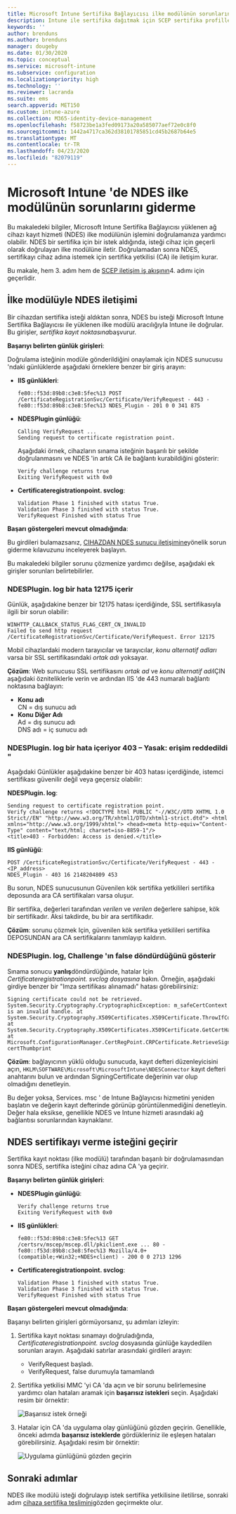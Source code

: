 ```yaml
---
title: Microsoft Intune Sertifika Bağlayıcısı ilke modülünün sorunlarını giderme | Microsoft Docs
description: Intune ile sertifika dağıtmak için SCEP sertifika profillerini kullandığınızda modül bir sertifika isteğini işlediğinde, NDES ilke modülünün işleminde sorun giderin.
keywords: ''
author: brenduns
ms.author: brenduns
manager: dougeby
ms.date: 01/30/2020
ms.topic: conceptual
ms.service: microsoft-intune
ms.subservice: configuration
ms.localizationpriority: high
ms.technology: ''
ms.reviewer: lacranda
ms.suite: ems
search.appverid: MET150
ms.custom: intune-azure
ms.collection: M365-identity-device-management
ms.openlocfilehash: f58723be1a3fed09173a20a585077aef72e0c8f0
ms.sourcegitcommit: 1442a4717ca362d38101785851cd45b2687b64e5
ms.translationtype: MT
ms.contentlocale: tr-TR
ms.lasthandoff: 04/23/2020
ms.locfileid: "82079119"
---
```

# <a name="troubleshoot-the-ndes-policy-module-in-microsoft-intune"></a>Microsoft Intune 'de NDES ilke modülünün sorunlarını giderme

Bu makaledeki bilgiler, Microsoft Intune Sertifika Bağlayıcısı yüklenen ağ cihazı kayıt hizmeti (NDES) ilke modülünün işlemini doğrulamanıza yardımcı olabilir. NDES bir sertifika için bir istek aldığında, isteği cihaz için geçerli olarak doğrulayan ilke modülüne iletir. Doğrulamadan sonra NDES, sertifikayı cihaz adına istemek için sertifika yetkilisi (CA) ile iletişim kurar.

Bu makale, hem 3. adım hem de [SCEP iletişim iş akışının](troubleshoot-scep-certificate-profiles.md)4. adımı için geçerlidir.

## <a name="ndes-communication-to-the-policy-module"></a>İlke modülüyle NDES iletişimi

Bir cihazdan sertifika isteği aldıktan sonra, NDES bu isteği Microsoft Intune Sertifika Bağlayıcısı ile yüklenen ilke modülü aracılığıyla Intune ile doğrular. Bu girişler, *sertifika kayıt noktasına*başvurur.

**Başarıyı belirten günlük girişleri**:

Doğrulama isteğinin modüle gönderildiğini onaylamak için NDES sunucusu 'ndaki günlüklerde aşağıdaki örneklere benzer bir giriş arayın:

- **IIS günlükleri**:

  ```
  fe80::f53d:89b8:c3e8:5fec%13 POST /CertificateRegistrationSvc/Certificate/VerifyRequest - 443 - 
  fe80::f53d:89b8:c3e8:5fec%13 NDES_Plugin - 201 0 0 341 875
  ```

- **NDESPlugin günlüğü**:

  ```
  Calling VerifyRequest ...  
  Sending request to certificate registration point.
  ```

  Aşağıdaki örnek, cihazların sınama isteğinin başarılı bir şekilde doğrulanmasını ve NDES 'in artık CA ile bağlantı kurabildiğini gösterir:

  ```
  Verify challenge returns true
  Exiting VerifyRequest with 0x0
  ```

- **Certificateregistrationpoint. svclog**:

  `Validation Phase 1 finished with status True.`  
  `Validation Phase 3 finished with status True.`  
  `VerifyRequest Finished with status True`


**Başarı göstergeleri mevcut olmadığında**:

Bu girdileri bulamazsanız, [CIHAZDAN NDES sunucu iletişimine](troubleshoot-scep-certificate-device-to-ndes.md#troubleshoot-common-errors)yönelik sorun giderme kılavuzunu inceleyerek başlayın.

Bu makaledeki bilgiler sorunu çözmenize yardımcı değilse, aşağıdaki ek girişler sorunları belirtebilirler.

### <a name="ndespluginlog-contains-an-error-12175"></a>NDESPlugin. log bir hata 12175 içerir

Günlük, aşağıdakine benzer bir 12175 hatası içerdiğinde, SSL sertifikasıyla ilgili bir sorun olabilir:

```
WINHTTP_CALLBACK_STATUS_FLAG_CERT_CN_INVALID
Failed to send http request /CertificateRegistrationSvc/Certificate/VerifyRequest. Error 12175
```

Mobil cihazlardaki modern tarayıcılar ve tarayıcılar, *konu alternatif adları* varsa bir SSL sertifikasındaki *ortak adı* yoksayar.

**Çözüm**: Web sunucusu SSL sertifikasını *ortak ad* ve *konu alternatif adı*IÇIN aşağıdaki özniteliklerle verin ve ardından IIS 'de 443 numaralı bağlantı noktasına bağlayın:

  - **Konu adı**  
    CN = dış sunucu adı
  - **Konu Diğer Adı**  
     Ad = dış sunucu adı  
     DNS adı = iç sunucu adı

### <a name="ndespluginlog-contains-an-error-403--forbidden-access-is-denied"></a>NDESPlugin. log bir hata içeriyor 403 – Yasak: erişim reddedildi "

Aşağıdaki Günlükler aşağıdakine benzer bir 403 hatası içerdiğinde, istemci sertifikası güvenilir değil veya geçersiz olabilir:

**NDESPlugin. log**:

```
Sending request to certificate registration point.
Verify challenge returns <!DOCTYPE html PUBLIC "-//W3C//DTD XHTML 1.0 Strict//EN" "http://www.w3.org/TR/xhtml1/DTD/xhtml1-strict.dtd"> <html xmlns="http://www.w3.org/1999/xhtml"> <head><meta http-equiv="Content-Type" content="text/html; charset=iso-8859-1"/>
<title>403 - Forbidden: Access is denied.</title>
```

**IIS günlüğü**:

```
POST /CertificateRegistrationSvc/Certificate/VerifyRequest - 443 -<IP_address>
NDES_Plugin - 403 16 2148204809 453  
```

Bu sorun, NDES sunucusunun Güvenilen kök sertifika yetkilileri sertifika deposunda ara CA sertifikaları varsa oluşur.

Bir sertifika, değerleri tarafından *verilen* ve *verilen* değerlere sahipse, kök bir sertifikadır. Aksi takdirde, bu bir ara sertifikadır.

**Çözüm**: sorunu çözmek Için, güvenilen kök sertifika yetkilileri sertifika DEPOSUNDAN ara CA sertifikalarını tanımlayıp kaldırın.

### <a name="ndespluginlog-indicates-the-challenge-returns-false"></a>NDESPlugin. log, Challenge 'ın false döndürdüğünü gösterir

Sınama sonucu **yanlış**döndürdüğünde, hatalar Için *Certificateregistrationpoint. svclog dosyasına* bakın. Örneğin, aşağıdaki girdiye benzer bir "Imza sertifikası alınamadı" hatası görebilirsiniz:

```
Signing certificate could not be retrieved. System.Security.Cryptography.CryptographicException: m_safeCertContext is an invalid handle. at System.Security.Cryptography.X509Certificates.X509Certificate.ThrowIfContextInvalid() at System.Security.Cryptography.X509Certificates.X509Certificate.GetCertHashString() at Microsoft.ConfigurationManager.CertRegPoint.CRPCertificate.RetrieveSigningCert(String certThumbprint
```

**Çözüm**: bağlayıcının yüklü olduğu sunucuda, kayıt defteri düzenleyicisini açın, `HKLM\SOFTWARE\Microsoft\MicrosoftIntune\NDESConnector` kayıt defteri anahtarını bulun ve ardından SigningCertificate değerinin var olup olmadığını denetleyin.

Bu değer yoksa, Services. msc ' de Intune Bağlayıcısı hizmetini yeniden başlatın ve değerin kayıt defterinde görünüp görüntülenmediğini denetleyin. Değer hala eksikse, genellikle NDES ve Intune hizmeti arasındaki ağ bağlantısı sorunlarından kaynaklanır.

## <a name="ndes-passes-the-request-to-issue-the-certificate"></a>NDES sertifikayı verme isteğini geçirir

Sertifika kayıt noktası (ilke modülü) tarafından başarılı bir doğrulamasından sonra NDES, sertifika isteğini cihaz adına CA 'ya geçirir.

**Başarıyı belirten günlük girişleri**:

- **NDESPlugin günlüğü**:

  ```
  Verify challenge returns true
  Exiting VerifyRequest with 0x0
  ```

- **IIS günlükleri**:

  ```
  fe80::f53d:89b8:c3e8:5fec%13 GET /certsrv/mscep/mscep.dll/pkiclient.exe ... 80 - 
  fe80::f53d:89b8:c3e8:5fec%13 Mozilla/4.0+(compatible;+Win32;+NDES+client) - 200 0 0 2713 1296
  ```

- **Certificateregistrationpoint. svclog**:

  `Validation Phase 1 finished with status True.`  
  `Validation Phase 3 finished with status True.`  
  `VerifyRequest Finished with status True`

**Başarı göstergeleri mevcut olmadığında**:

Başarıyı belirten girişleri görmüyorsanız, şu adımları izleyin:

1. Sertifika kayıt noktası sınamayı doğruladığında, *Certificateregistrationpoint. svclog* dosyasında günlüğe kaydedilen sorunları arayın. Aşağıdaki satırlar arasındaki girdileri arayın:

   - VerifyRequest başladı.
   - VerifyRequest, false durumuyla tamamlandı

2. Sertifika yetkilisi MMC 'yi CA 'da açın ve bir sorunu belirlemesine yardımcı olan hataları aramak için **başarısız istekleri** seçin. Aşağıdaki resim bir örnektir:

   ![Başarısız istek örneği](../protect/media/troubleshoot-scep-certificate-ndes-policy-module/failed-requests.png)

3. Hatalar için CA 'da uygulama olay günlüğünü gözden geçirin. Genellikle, önceki adımda **başarısız isteklerde** gördükleriniz ile eşleşen hataları görebilirsiniz. Aşağıdaki resim bir örnektir:

   ![Uygulama günlüğünü gözden geçirin](../protect/media/troubleshoot-scep-certificate-ndes-policy-module/application-log-errors.png)

## <a name="next-steps"></a>Sonraki adımlar

NDES ilke modülü isteği doğrulayıp istek sertifika yetkilisine iletilirse, sonraki adım [cihaza sertifika teslimini](troubleshoot-scep-certificate-delivery.md)gözden geçirmekte olur.
